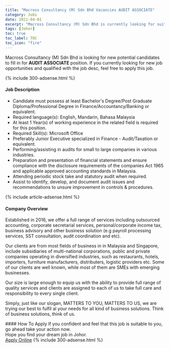 ```yaml
---
title: "Macross Consultancy (M) Sdn Bhd Vacancies AUDIT ASSOCIATE" 
category: Jobs 
date: 2021-04-01 
excerpt: "Macross Consultancy (M) Sdn Bhd is currently looking for suitable person to fill in the AUDIT ASSOCIATE which based in Johor" 
tags: [Johor] 
toc: true 
toc_label: TOC 
toc_icon: "fire" 
--- 
```


<p>Macross Consultancy (M) Sdn Bhd is looking for new potential candidates to fill in for <b>AUDIT ASSOCIATE</b> position. If you currently looking for new job opportunities and qualified with the job desc, feel free to apply this job.
</p>{% include 300-adsense.html %} 
<div><div><h4>Job Description</h4></div><div><div><span><div><ul><li>Candidate must possess at least Bachelor's Degree/Post Graduate Diploma/Professional Degree in Finance/Accountancy/Banking or equivalent.</li><li>Required language(s):&#160;English, Mandarin, Bahasa Malaysia</li><li>At least 1&#160;Year(s) of working experience in the related field is required for this position.</li><li>Required Skill(s): Microsoft Office</li><li>Preferably Junior Executive specialized in Finance - Audit/Taxation or equivalent.</li><li>Performing/assisting in audits for small to large companies in various industries.</li><li>Preparation and presentation of financial statements and ensure compliance with the disclosure requirements of the companies Act 1965 and applicable approved accounting standards in Malaysia.</li><li>Attending periodic stock take and statutory audit when required.</li><li>Assist to identify, develop, and document audit issues and recommendations to unsure improvement in controls &amp; procedures.</li></ul></div></span></div></div></div> 
{% include article-adsense.html %} 
<div><div><h4>Company Overview</h4></div><div><div><span><div><p>Established in 2016, we offer a full range of services including outsourced accounting, corporate secretarial services, personal/corporate income tax, business advisory and other business solution (e.g payroll processing services, SST consultation, audit coordination and etc).</p><p>Our clients are from most fields of business in in Malaysia and Singapore, include subsidiaries of multi-national corporations, public and private companies operating in diversified industries, such as restaurants, hotels, importers, furniture manufacturers, distributers, logistic providers etc. Some of our clients are well known, while most of them are SMEs with emerging businesses.</p><p>Our size is large enough to equip us with the ability to provide full range of quality services and clients are assigned to each of us to take full care and responsibility to every single client.</p><p>Simply, just like our slogan,&#160;MATTERS TO YOU, MATTERS TO US, we are trying our best to fulfil al your needs for all kind of business solutions. Think of business solutions, think of us.</p></div></span></div></div></div> 
#### How To Apply 
If you confident and feel that this job is suitable to you, go ahead take your action now. <br/> 
Hope you find your dream job in Johor. <br/> 
<a href="https://www.jobstreet.com.my/en/job/audit-associate-4522785?jobId=jobstreet-my-job-4522785&" class="btn btn--info" target="_blank" rel="nofollow noopenner">Apply Online</a> 
{% include 300-adsense.html %} 